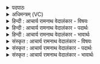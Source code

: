 <details><summary>पदपाठः</summary>

त्व꣢म्। सि꣡न्धू꣢꣯न्। अ꣡व꣢꣯। अ꣡सृजः। अधरा꣡चः꣢। अ꣡ह꣢꣯न्। अ꣡हि꣢꣯म्। अ꣣शत्रुः꣢। अ꣣। शत्रुः꣢। इ꣣न्द्रः। जज्ञिषे। वि꣡श्व꣢꣯म्। पु꣣ष्यसि। वा꣡र्य꣢꣯म्। तम्। त्वा꣣। प꣡रि꣢꣯। स्व꣣जामहे। न꣡भ꣢꣯न्ताम्। अ꣣न्यके꣡षा꣢म्। अ꣣न्। यके꣡षा꣢म्। ज्या꣡काः꣢। अ꣡धि꣢꣯। ध꣡न्व꣢꣯सु। १८०२।
</details>

<details><summary>अधिमन्त्रम् (VC)</summary>

- इन्द्रः
- सुदासः पैजवनः
- शक्वरी
- धैवतः
</details>

<details><summary>हिन्दी : आचार्य रामनाथ वेदालंकार - विषयः</summary>

अगले मन्त्र में परमात्मा का शत्रु-रहित होना वर्णित है।
</details>

<details><summary>हिन्दी : आचार्य रामनाथ वेदालंकार - पदार्थः</summary>

पदार्थान्वयभाषाः -  हे(इन्द्र)जगदीश्वर ! (त्वम्) आप (अहिम्) आनन्द-वर्षा में बाधक विघ्न-समूह को (अहन्) नष्ट करते हो और फिर (सिन्धून्) आनन्द के प्रवाहों को (अधराचः) जीवात्मा के अभिमुख करके (अवासृजः) छोड़ देते हो। आप (अशत्रुः) शत्रु-रहित (जज्ञिषे) हो। आप (विश्वम्) सब (वार्यम्) वरणीय उपासक-समाज को (पुष्यसि) पुष्टि देते हो। (तं त्वा) उन आपका,हम (परिष्वजामहे) आलिङ्गन करते हैं। ऐसा करो,जिससे (अन्येषाम्) शत्रुओं की (धन्वसु अधि) धनुषों पर चढ़ायी हुई (ज्याकाः) डोरियाँ (नभन्ताम्) टूट जाएँ ॥२॥
</details>

<details><summary>हिन्दी : आचार्य रामनाथ वेदालंकार - भावार्थः</summary>

भावार्थभाषाः -  जैसे सूर्य वर्षा की रुकावट को नष्ट करके बादलों से जल-धाराएँ छोड़कर सब प्राणियों और ओषधि आदि को पुष्टि देता है,अथवा जैसे कोई सेनापति ऐश्वर्य-प्रतिबन्धक शत्रु को मार कर राष्ट्र में ऐश्वर्य की धाराएँ प्रवाहित करके प्रजा को पोषण देता है,वैसे ही जगदीश्वर आनन्द के प्रतिबन्धक विघ्नों को दूर करके उपासक के अन्तरात्मा में आनन्द की धाराएँ बहाकर उसे परिपुष्ट करता है ॥२॥
</details>

<details><summary>संस्कृत : आचार्य रामनाथ वेदालंकार - विषयः</summary>

अथ परमात्मनो निःसपत्नत्वं वर्ण्यते।
</details>

<details><summary>संस्कृत : आचार्य रामनाथ वेदालंकार - पदार्थः</summary>

पदार्थान्वयभाषाः -  हे (इन्द्र) जगदीश्वर ! (त्वम् अहिम्) आनन्दवृष्टिबाधकं विघ्नसमूहम् (अहन्) हंसि,ततश्च (सिन्धून्) आनन्दप्रवाहान् (अधराचः) अधरं जीवात्मानं प्रति गमनशीलान् कृत्वा (अवासृजः) अवसृजसि विमुञ्चसि। त्वम् (अशत्रुः) निःसपत्नः (जज्ञिषे) जातोऽसि। त्वम् (विश्वम्) सर्वम् (वार्यम्) वरणीयम् उपासकजनम् (पुष्यसि) पुष्णासि। (तं त्वा) तादृशं त्वाम्,वयम् (परिष्वजामहे) आश्लिष्यामः। तथा कुरु येन (अन्यकेषाम्) शत्रूणाम् (धन्वसु अधि) धनुःषु अधिरोपिताः (ज्याकाः) प्रत्यञ्चाः (नभन्ताम्) त्रुट्यन्ताम् ॥२॥
</details>

<details><summary>संस्कृत : आचार्य रामनाथ वेदालंकार - भावार्थः</summary>

भावार्थभाषाः -  यथा सूर्यो वृष्टिप्रतिबन्धकं हत्वा मेघेभ्यो वारिधारा विमुच्य सर्वं प्राणिजातमोषध्यादिकं च पुष्णाति,यथा वा कश्चित् सेनापतिरैश्वर्यप्रतिबन्धकं शत्रुं हत्वा राष्ट्रे ऐश्वर्यधाराः प्रवाह्य प्रजां पुष्णाति तथैव जगदीश्वर आनन्दप्रतिबन्धकं विघ्नसमूहं विहत्योपासकस्यान्तरात्ममानन्दधाराप्रवाहेण तं परिपोषयति ॥२॥
</details>